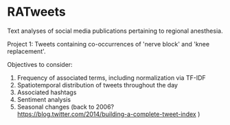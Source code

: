 # RATweets
Text analyses of social media publications pertaining to regional anesthesia. 

Project 1: Tweets containing co-occurrences of 'nerve block' and 'knee replacement'.

Objectives to consider:

1. Frequency of associated terms, including normalization via TF-IDF
2. Spatiotemporal distribution of tweets throughout the day
3. Associated hashtags
4. Sentiment analysis 
5. Seasonal changes (back to 2006? https://blog.twitter.com/2014/building-a-complete-tweet-index )
